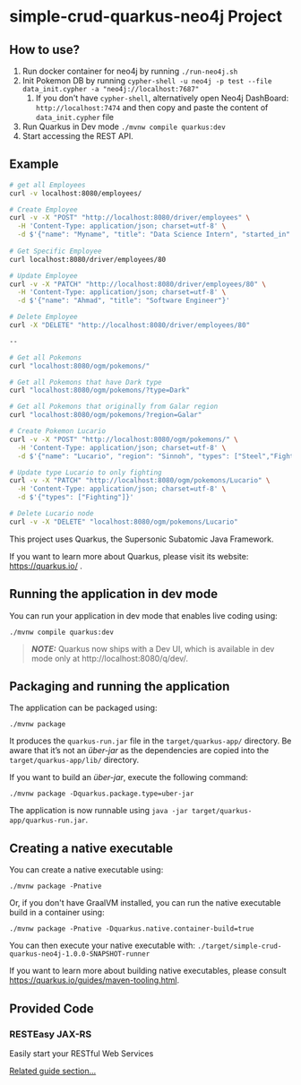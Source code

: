 # simple-crud-quarkus-neo4j Project

## How to use?

1. Run docker container for neo4j by running `./run-neo4j.sh`
2. Init Pokemon DB by running `cypher-shell -u neo4j -p test --file data_init.cypher -a "neo4j://localhost:7687"`
   1. If you don't have `cypher-shell`, alternatively open Neo4j DashBoard: `http://localhost:7474` and then copy and paste the content of `data_init.cypher` file
3. Run Quarkus in Dev mode `./mvnw compile quarkus:dev`
4. Start accessing the REST API.

## Example
```bash
# get all Employees
curl -v localhost:8080/employees/

# Create Employee
curl -v -X "POST" "http://localhost:8080/driver/employees" \
  -H 'Content-Type: application/json; charset=utf-8' \
  -d $'{"name": "Myname", "title": "Data Science Intern", "started_in": "2020"}'
  
# Get Specific Employee
curl localhost:8080/driver/employees/80 

# Update Employee
curl -v -X "PATCH" "http://localhost:8080/driver/employees/80" \
  -H 'Content-Type: application/json; charset=utf-8' \
  -d $'{"name": "Ahmad", "title": "Software Engineer"}'

# Delete Employee
curl -X "DELETE" "http://localhost:8080/driver/employees/80"

--

# Get all Pokemons
curl "localhost:8080/ogm/pokemons/"

# Get all Pokemons that have Dark type
curl "localhost:8080/ogm/pokemons/?type=Dark"

# Get all Pokemons that originally from Galar region
curl "localhost:8080/ogm/pokemons/?region=Galar" 

# Create Pokemon Lucario
curl -v -X "POST" "http://localhost:8080/ogm/pokemons/" \
  -H 'Content-Type: application/json; charset=utf-8' \
  -d $'{"name": "Lucario", "region": "Sinnoh", "types": ["Steel","Fighting"]}'

# Update type Lucario to only fighting
curl -v -X "PATCH" "http://localhost:8080/ogm/pokemons/Lucario" \
  -H 'Content-Type: application/json; charset=utf-8' \
  -d $'{"types": ["Fighting"]}'

# Delete Lucario node
curl -v -X "DELETE" "localhost:8080/ogm/pokemons/Lucario"
```

This project uses Quarkus, the Supersonic Subatomic Java Framework.

If you want to learn more about Quarkus, please visit its website: https://quarkus.io/ .

## Running the application in dev mode

You can run your application in dev mode that enables live coding using:
```shell script
./mvnw compile quarkus:dev
```

> **_NOTE:_**  Quarkus now ships with a Dev UI, which is available in dev mode only at http://localhost:8080/q/dev/.

## Packaging and running the application

The application can be packaged using:
```shell script
./mvnw package
```
It produces the `quarkus-run.jar` file in the `target/quarkus-app/` directory.
Be aware that it’s not an _über-jar_ as the dependencies are copied into the `target/quarkus-app/lib/` directory.

If you want to build an _über-jar_, execute the following command:
```shell script
./mvnw package -Dquarkus.package.type=uber-jar
```

The application is now runnable using `java -jar target/quarkus-app/quarkus-run.jar`.

## Creating a native executable

You can create a native executable using: 
```shell script
./mvnw package -Pnative
```

Or, if you don't have GraalVM installed, you can run the native executable build in a container using: 
```shell script
./mvnw package -Pnative -Dquarkus.native.container-build=true
```

You can then execute your native executable with: `./target/simple-crud-quarkus-neo4j-1.0.0-SNAPSHOT-runner`

If you want to learn more about building native executables, please consult https://quarkus.io/guides/maven-tooling.html.

## Provided Code

### RESTEasy JAX-RS

Easily start your RESTful Web Services

[Related guide section...](https://quarkus.io/guides/getting-started#the-jax-rs-resources)
